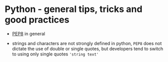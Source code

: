 # Python - general tips, tricks and good practices

- [PEP8](https://www.python.org/dev/peps/pep-0008/) in general

- strings and characters are not strongly defined in python, `PEP8` does not
  dictate the use of double or single quotes, but developers tend to switch to
using only single quotes `'string text'`


